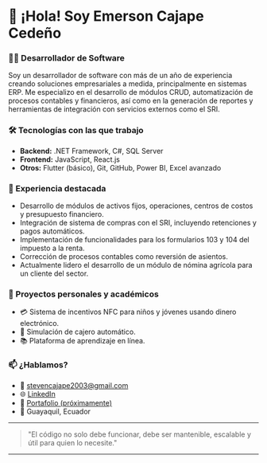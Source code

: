 # 👋 ¡Hola! Soy Emerson Cajape Cedeño

### 👨‍💻 Desarrollador de Software

Soy un desarrollador de software con más de un año de experiencia creando soluciones empresariales a medida, principalmente en sistemas ERP. Me especializo en el desarrollo de módulos CRUD, automatización de procesos contables y financieros, así como en la generación de reportes y herramientas de integración con servicios externos como el SRI.

### 🛠 Tecnologías con las que trabajo

- **Backend:** .NET Framework, C#, SQL Server
- **Frontend:** JavaScript, React.js
- **Otros:** Flutter (básico), Git, GitHub, Power BI, Excel avanzado

### 💼 Experiencia destacada

- Desarrollo de módulos de activos fijos, operaciones, centros de costos y presupuesto financiero.
- Integración de sistema de compras con el SRI, incluyendo retenciones y pagos automáticos.
- Implementación de funcionalidades para los formularios 103 y 104 del impuesto a la renta.
- Corrección de procesos contables como reversión de asientos.
- Actualmente lidero el desarrollo de un módulo de nómina agrícola para un cliente del sector.

### 🚀 Proyectos personales y académicos

- 💳 Sistema de incentivos NFC para niños y jóvenes usando dinero electrónico.
- 🏦 Simulación de cajero automático.
- 📚 Plataforma de aprendizaje en línea.

### 📫 ¿Hablamos?

- 📧 stevencajape2003@gmail.com  
- 🌐 [LinkedIn](https://www.linkedin.com/in/emersonsc)  
- 💼 [Portafolio (próximamente)]()  
- 📍 Guayaquil, Ecuador  

---

> "El código no solo debe funcionar, debe ser mantenible, escalable y útil para quien lo necesite."

---

